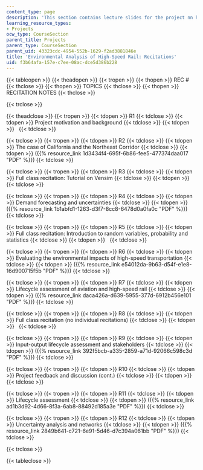 ```yaml
---
content_type: page
description: 'This section contains lecture slides for the project nn high-speed rail.   '
learning_resource_types:
- Projects
ocw_type: CourseSection
parent_title: Projects
parent_type: CourseSection
parent_uid: 43323cdc-4954-552b-1629-f2ad3881846e
title: 'Environmental Analysis of High-Speed Rail: Recitations'
uid: f3b64afa-157e-c7ee-08ac-dce5d386b228
---
```


{{< tableopen >}}
{{< theadopen >}}
{{< tropen >}}
{{< thopen >}}
REC #
{{< thclose >}}
{{< thopen >}}
TOPICS
{{< thclose >}}
{{< thopen >}}
RECITATION NOTES
{{< thclose >}}

{{< trclose >}}

{{< theadclose >}}
{{< tropen >}}
{{< tdopen >}}
R1
{{< tdclose >}}
{{< tdopen >}}
Project motivation and background
{{< tdclose >}}
{{< tdopen >}}
 
{{< tdclose >}}

{{< trclose >}}
{{< tropen >}}
{{< tdopen >}}
R2
{{< tdclose >}}
{{< tdopen >}}
The case of California and the Northeast Corridor
{{< tdclose >}}
{{< tdopen >}}
({{% resource_link 1d3434f4-695f-6b86-fee5-477374daa017 "PDF" %}})
{{< tdclose >}}

{{< trclose >}}
{{< tropen >}}
{{< tdopen >}}
R3
{{< tdclose >}}
{{< tdopen >}}
Full class recitation: Tutorial on Vensim
{{< tdclose >}}
{{< tdopen >}}
 
{{< tdclose >}}

{{< trclose >}}
{{< tropen >}}
{{< tdopen >}}
R4
{{< tdclose >}}
{{< tdopen >}}
Demand forecasting and uncertainties
{{< tdclose >}}
{{< tdopen >}}
({{% resource_link 1b1abfd1-1263-d3f7-8cc8-6478d0a0fa0c "PDF" %}})
{{< tdclose >}}

{{< trclose >}}
{{< tropen >}}
{{< tdopen >}}
R5
{{< tdclose >}}
{{< tdopen >}}
Full class recitation: Introduction to random variables, probability and statistics
{{< tdclose >}}
{{< tdopen >}}
 
{{< tdclose >}}

{{< trclose >}}
{{< tropen >}}
{{< tdopen >}}
R6
{{< tdclose >}}
{{< tdopen >}}
Evaluating the environmental impacts of high-speed transportation
{{< tdclose >}}
{{< tdopen >}}
({{% resource_link e54012da-9b63-d54f-e1e8-16d900715f5b "PDF" %}})
{{< tdclose >}}

{{< trclose >}}
{{< tropen >}}
{{< tdopen >}}
R7
{{< tdclose >}}
{{< tdopen >}}
Lifecycle assessment of aviation and high-speed rail
{{< tdclose >}}
{{< tdopen >}}
({{% resource_link daca426a-d639-5955-377d-6912b456e101 "PDF" %}})
{{< tdclose >}}

{{< trclose >}}
{{< tropen >}}
{{< tdopen >}}
R8
{{< tdclose >}}
{{< tdopen >}}
Full class recitation (no individual recitations)
{{< tdclose >}}
{{< tdopen >}}
 
{{< tdclose >}}

{{< trclose >}}
{{< tropen >}}
{{< tdopen >}}
R9
{{< tdclose >}}
{{< tdopen >}}
Input-output lifecycle assessment and stakeholders
{{< tdclose >}}
{{< tdopen >}}
({{% resource_link 392f5bcb-a335-2859-a71d-92066c598c3d "PDF" %}})
{{< tdclose >}}

{{< trclose >}}
{{< tropen >}}
{{< tdopen >}}
R10
{{< tdclose >}}
{{< tdopen >}}
Project feedback and discussion (cont.)
{{< tdclose >}}
{{< tdopen >}}
 
{{< tdclose >}}

{{< trclose >}}
{{< tropen >}}
{{< tdopen >}}
R11
{{< tdclose >}}
{{< tdopen >}}
Lifecycle assessment
{{< tdclose >}}
{{< tdopen >}}
({{% resource_link ad1b3d92-4d66-8f3a-6ab8-88492d185a3e "PDF" %}})
{{< tdclose >}}

{{< trclose >}}
{{< tropen >}}
{{< tdopen >}}
R12
{{< tdclose >}}
{{< tdopen >}}
Uncertainty analysis and networks
{{< tdclose >}}
{{< tdopen >}}
({{% resource_link 2849b641-c721-6e91-5d46-d7c394a061bb "PDF" %}})
{{< tdclose >}}

{{< trclose >}}

{{< tableclose >}}
